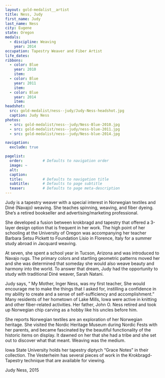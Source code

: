 ```yaml
---
layout: gold-medalist__artist
title: Ness, Judy
first_name: Judy
last_name: Ness
city: Eugene
state: Oregon
medals: 
  - discipline: Weaving
    year: 2014
occupation: Tapestry Weaver and Fiber Artist
life_dates: 
ribbons:
  - color: Blue
    year: 2010
    item: 
  - color: Blue
    year: 2011
    item: 
  - color: Blue
    year: 2014
    item: 
headshot:
  src: gold-medalist/ness--judy/Judy-Ness-headshot.jpg
  caption: Judy Ness
photos:
  - src: gold-medalist/ness--judy/Ness-Blue-2010.jpg
  - src: gold-medalist/ness--judy/ness-blue-2011.jpg
  - src: gold-medalist/ness--judy/Ness-blue-2014.jpg

navigation:
  exclude: true

pagelist:
  order:         # Defaults to navigation order  
  image: ~
  alt:
  caption:
  title:         # Defaults to navigation title
  subtitle:      # Defaults to page subtitle
  teaser:        # Defaults to page meta-description  
---
```


Judy is a tapestry weaver with a special interest in Norwegian textiles and Diné (Navajo) weaving. She teaches spinning, weaving, and fiber dyeing. She’s a retired bookseller and advertising/marketing professional. 

She developed a fusion between krokbragd and tapestry that offered a 3-layer design option that is frequent in her work. The high point of her schooling at the University of Oregon was accompanying her teacher Barbara Setsu Pickett to Foundation Lisio in Florence, Italy for a summer study abroad in Jacquard weaving. 

At seven, she spent a school year in Tucson, Arizona and was introduced to Navajo rugs. The primary colors and startling geometric patterns moved her and she was determined that someday she would also weave beauty and harmony into the world. To answer that dream, Judy had the opportunity to study with traditional Diné weaver, Sarah Natani.

Judy says, “ My Mother, Inger Ness, was my first teacher, She would encourage me to make the things that I asked for, instilling a confidence in my ability to create and a sense of self-sufficiency and accomplishment.” Many residents of her hometown of Lake Mills, Iowa were active in knitting and other fiber-related activities. Her father, John O. Ness retired and took up Norwegian chip carving as a hobby like his uncles before him. 

She reports Norwegian textiles are an exploration of her Norwegian heritage. She visited the Nordic Heritage Museum during Nordic Fests with her parents, and became fascinated by the beautiful functionality of the historic items on display. It dawned on her that she had a tribe and she set out to discover what that meant. Weaving was the medium.

Iowa State University holds her tapestry diptych “Grace Notes” in their collection. The Vesterheim has several pieces of work in the Krokbragd-Tapestry technique that are available for viewing. 

Judy Ness, 2015